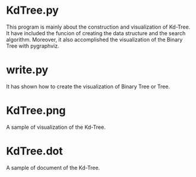 # KdTree.py
  This program is mainly about the construction and visualization of Kd-Tree. It have included the funcion of creating the data structure and the search algorithm. Moreover, it also accomplished the visualization of the Binary Tree with pygraphviz.

# write.py
  It has shown how to create the visualization of Binary Tree or Tree.

# KdTree.png
  A sample of visualization of the Kd-Tree.

# KdTree.dot
  A sample of document of the Kd-Tree.